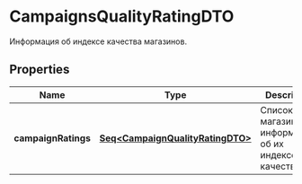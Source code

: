 

# CampaignsQualityRatingDTO

Информация об индексе качества магазинов.

## Properties

Name | Type | Description | Notes
------------ | ------------- | ------------- | -------------
**campaignRatings** | [**Seq&lt;CampaignQualityRatingDTO&gt;**](CampaignQualityRatingDTO.md) | Список магазинов c информацией об их индексе качества. | 



